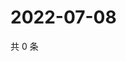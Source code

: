# 2022-07-08

共 0 条

<!-- BEGIN WEIBO -->
<!-- 最后更新时间 Fri Jul 08 2022 16:07:24 GMT+0800 (China Standard Time) -->

<!-- END WEIBO -->
